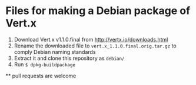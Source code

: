 Files for making a Debian package of Vert.x
===========================================
1. Download Vert.x v1.1.0.final from http://vertx.io/downloads.html
2. Rename the downloaded file to `vert.x_1.1.0.final.orig.tar.gz` to comply Debian naming standards
3. Extract it and clone this repository as `debian/`
4. Run `$ dpkg-buildpackage`

** pull requests are welcome
